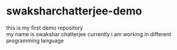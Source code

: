 # swaksharchatterjee-demo
this is my first demo repository
<br>
my name is swakshar chatterjee
currently i am working in different programming language
